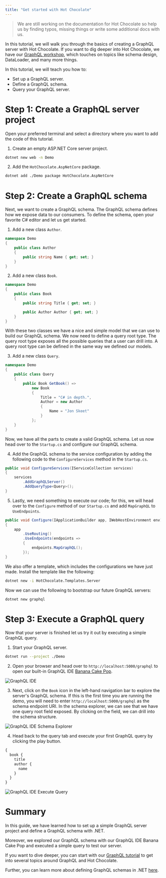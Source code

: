 ```yaml
---
title: "Get started with Hot Chocolate"
---
```


> We are still working on the documentation for Hot Chocolate so help us by finding typos, missing things or write some additional docs with us.

In this tutorial, we will walk you through the basics of creating a GraphQL server with Hot Chocolate. If you want to dig deeper into Hot Chocolate, we have our [GraphQL workshop](https://github.com/ChilliCream/graphql-workshop), which touches on topics like schema design, DataLoader, and many more things.

In this tutorial, we will teach you how to:

- Set up a GraphQL server.
- Define a GraphQL schema.
- Query your GraphQL server.

# Step 1: Create a GraphQL server project

Open your preferred terminal and select a directory where you want to add the code of this tutorial.

1. Create an empty ASP.NET Core server project.

```bash
dotnet new web -n Demo
```

2. Add the `HotChocolate.AspNetCore` package.

```bash
dotnet add ./Demo package HotChocolate.AspNetCore
```

# Step 2: Create a GraphQL schema

Next, we want to create a GraphQL schema. The GraphQL schema defines how we expose data to our consumers. To define the schema, open your favorite C# editor and let us get started.

1. Add a new class `Author`.

```csharp
namespace Demo
{
    public class Author
    {
        public string Name { get; set; }
    }
}
```

2. Add a new class `Book`.

```csharp
namespace Demo
{
    public class Book
    {
        public string Title { get; set; }

        public Author Author { get; set; }
    }
}
```

With these two classes we have a nice and simple model that we can use to build our GraphQL schema. We now need to define a query root type. The query root type exposes all the possible queries that a user can drill into. A query root type can be defined in the same way we defined our models.

3. Add a new class `Query`.

```csharp
namespace Demo
{
    public class Query
    {
        public Book GetBook() =>
            new Book
            {
                Title = "C# in depth.",
                Author = new Author
                {
                    Name = "Jon Skeet"
                }
            };
    }
}
```

Now, we have all the parts to create a valid GraphQL schema. Let us now head over to the `Startup.cs` and configure our GraphQL schema.

4. Add the GraphQL schema to the service configuration by adding the following code to the `ConfigureServices` method in the `Startup.cs`.

```csharp
public void ConfigureServices(IServiceCollection services)
{
    services
        .AddGraphQLServer()
        .AddQueryType<Query>();
}
```

5. Lastly, we need something to execute our code; for this, we will head over to the `Configure` method of our `Startup.cs` and add `MapGraphQL` to `UseEndpoints`.

```csharp
public void Configure(IApplicationBuilder app, IWebHostEnvironment env)
{
    app
        .UseRouting()
        .UseEndpoints(endpoints =>
        {
            endpoints.MapGraphQL();
        });
}
```

We also offer a template, which includes the configurations we have just made. Install the template like the following:

```bash
dotnet new -i HotChocolate.Templates.Server
```

Now we can use the following to bootstrap our future GraphQL servers:

```bash
dotnet new graphql
```

# Step 3: Execute a GraphQL query

Now that your server is finished let us try it out by executing a simple GraphQL query.

1. Start your GraphQL server.

```bash
dotnet run --project ./Demo
```

2. Open your browser and head over to `http://localhost:5000/graphql` to open our built-in GraphQL IDE [Banana Cake Pop](/docs/bananacakepop).

![GraphQL IDE](../../images/get-started-bcp.png)

3. Next, click on the `Book` icon in the left-hand navigation bar to explore the server's GraphQL schema. If this is the first time you are running the demo, you will need to enter `http://localhost:5000/graphql` as the schema endpoint URI. In the schema explorer, we can see that we have one query root field exposed. By clicking on the field, we can drill into the schema structure.

![GraphQL IDE Schema Explorer](../../images/get-started-bcp-schema-explorer.png)

4. Head back to the query tab and execute your first GraphQL query by clicking the play button.

```graphql
{
  book {
    title
    author {
      name
    }
  }
}
```

![GraphQL IDE Execute Query](../../images/get-started-bcp-query.png)

# Summary

In this guide, we have learned how to set up a simple GraphQL server project and define a GraphQL schema with .NET.

Moreover, we explored our GraphQL schema with our GraphQL IDE Banana Cake Pop and executed a simple query to test our server.

If you want to dive deeper, you can start with our [GraphQL tutorial](https://github.com/ChilliCream/graphql-workshop) to get into several topics around GraphQL and Hot Chocolate.

Further, you can learn more about defining GraphQL schemas in .NET [here](/docs/hotchocolate/v11/defining-a-schema).
